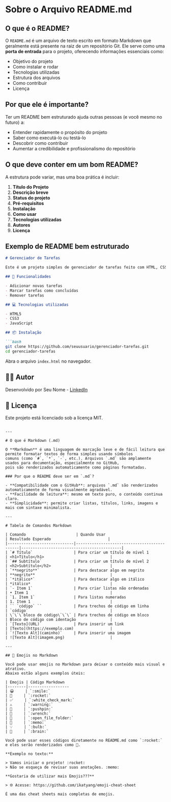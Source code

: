 # Sobre o Arquivo README.md

## O que é o README?

O `README.md` é um arquivo de texto escrito em formato Markdown que geralmente está presente na raiz de um repositório Git. Ele serve como uma **porta de entrada** para o projeto, oferecendo informações essenciais como:

- Objetivo do projeto
- Como instalar e rodar
- Tecnologias utilizadas
- Estrutura dos arquivos
- Como contribuir
- Licença

## Por que ele é importante?

Ter um README bem estruturado ajuda outras pessoas (e você mesmo no futuro) a:

- Entender rapidamente o propósito do projeto
- Saber como executá-lo ou testá-lo
- Descobrir como contribuir
- Aumentar a credibilidade e profissionalismo do repositório

## O que deve conter em um bom README?

A estrutura pode variar, mas uma boa prática é incluir:

1. **Título do Projeto**
2. **Descrição breve**
3. **Status do projeto**
4. **Pré-requisitos**
5. **Instalação**
6. **Como usar**
7. **Tecnologias utilizadas**
8. **Autores**
9. **Licença**

## Exemplo de README bem estruturado

```markdown
# Gerenciador de Tarefas

Este é um projeto simples de gerenciador de tarefas feito com HTML, CSS e JavaScript puro.

## 🚀 Funcionalidades

- Adicionar novas tarefas
- Marcar tarefas como concluídas
- Remover tarefas

## 💻 Tecnologias utilizadas

- HTML5
- CSS3
- JavaScript

## 📦 Instalação

```bash
git clone https://github.com/seuusuario/gerenciador-tarefas.git
cd gerenciador-tarefas
```

Abra o arquivo `index.html` no navegador.

## 👨‍💻 Autor

Desenvolvido por Seu Nome - [LinkedIn](https://www.linkedin.com/in/seunome)

## 📝 Licença

Este projeto está licenciado sob a licença MIT.
```

---

# O que é Markdown (.md)

O **Markdown** é uma linguagem de marcação leve e de fácil leitura que permite formatar textos de forma simples usando símbolos
comuns (como `#`, `*`, `-`, etc.). Arquivos `.md` são amplamente usados para documentação, especialmente no GitHub,
pois são renderizados automaticamente como páginas formatadas.

### Por que o README deve ser em `.md`?

- **Compatibilidade com o GitHub**: arquivos `.md` são renderizados automaticamente de forma visualmente agradável.
- **Facilidade de leitura**: mesmo em texto puro, o conteúdo continua claro.
- **Simplicidade**: permite criar listas, títulos, links, imagens e mais com sintaxe minimalista.

---

# Tabela de Comandos Markdown

| Comando                      | Quando Usar                                 | Resultado Esperado                         |
|-----------------------------|---------------------------------------------|--------------------------------------------|
| `# Título`                  | Para criar um título de nível 1             | <h1>Título</h1>                             |
| `## Subtítulo`              | Para criar um título de nível 2             | <h2>Subtítulo</h2>                          |
| `**negrito**`               | Para destacar algo em negrito               | **negrito**                                 |
| `*itálico*`                 | Para destacar algo em itálico               | *itálico*                                   |
| `- Item 1`                  | Para criar listas não ordenadas             | • Item 1                                    |
| `1. Item 1`                 | Para listas numeradas                       | 1. Item 1                                   |
| `` `código` ``              | Para trechos de código em linha             | `código`                                    |
| \`\`\`bloco de código\`\`\` | Para trechos de código em bloco             | Bloco de código com identação               |
| `[Texto](URL)`              | Para inserir um link                        | [Texto](https://exemplo.com)                |
| `![Texto Alt](caminho)`     | Para inserir uma imagem                     | ![Texto Alt](imagem.png)                    |

---

## 🧩 Emojis no Markdown

Você pode usar emojis no Markdown para deixar o conteúdo mais visual e atrativo.  
Abaixo estão alguns exemplos úteis:

| Emojis | Código Markdown
|--------|------------------
| 😀     | `:smile:`
| 🚀     | `:rocket:`
| ✅     | `:white_check_mark:`
| ⚠️     | `:warning:`
| 📌     | `:pushpin:`
| 🔧     | `:wrench:`
| 📂     | `:open_file_folder:`
| 📝     | `:memo:`
| 💡     | `:bulb:`
| 🧠     | `:brain:`

Você pode usar esses códigos diretamente no README.md como `:rocket:` e eles serão renderizados como 🚀.

**Exemplo no texto:**

> Vamos iniciar o projeto! :rocket:  
> Não se esqueça de revisar suas anotações. :memo:

**Gostaria de utilizar mais Emojis???**

> 🌐 Acesse: https://github.com/ikatyang/emoji-cheat-sheet

É uma das cheat sheets mais completas de emojis.
